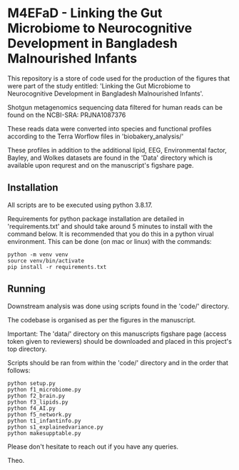# M4EFaD - Linking the Gut Microbiome to Neurocognitive Development in Bangladesh Malnourished Infants 
This repository is a store of code used for the production of the figures that were part of the study entitled: 'Linking the Gut Microbiome to Neurocognitive Development in Bangladesh Malnourished Infants'.

Shotgun metagenomics sequencing data filtered for human reads can be found on the NCBI-SRA: PRJNA1087376

These reads data were converted into species and functional profiles according to the Terra Worflow files in 'biobakery\_analysis/'

These profiles in addition to the additional lipid, EEG, Environmental factor, Bayley, and Wolkes datasets are found in the 'Data' directory which is available upon requrest and on the manuscript's figshare page.

## Installation

All scripts are to be executed using python 3.8.17.

Requirements for python package installation are detailed in 'requirements.txt' and should take around 5 minutes to install with the command below. It is recommended that you do this in a python virual environment. This can be done (on mac or linux) with the commands:

```
python -m venv venv
source venv/bin/activate
pip install -r requirements.txt
```

## Running

Downstream analysis was done using scripts found in the 'code/' directory.

The codebase is organised as per the figures in the manuscript.

Important: The 'data/' directory on this manuscripts figshare page (access token given to reviewers) should be downloaded and placed in this project's top directory.

Scripts should be ran from within the 'code/' directory and in the order that follows:

```
python setup.py
python f1_microbiome.py
python f2_brain.py
python f3_lipids.py
python f4_AI.py
python f5_network.py
python t1_infantinfo.py
python s1_explainedvariance.py
python makesupptable.py
```

Please don't hesitate to reach out if you have any queries.

Theo.
